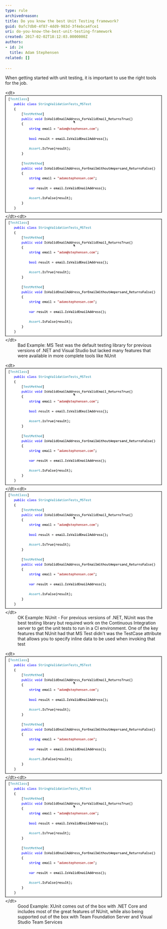 ```yaml
---
type: rule
archivedreason: 
title: Do you know the best Unit Testing framework?
guid: 0afc7db0-4f87-4dd9-983d-3f4ebca4fce1
uri: do-you-know-the-best-unit-testing-framework
created: 2017-02-02T18:12:03.0000000Z
authors:
- id: 24
  title: Adam Stephensen
related: []

---
```


When getting started with unit testing, it is important to use the right tools for the job.

<!--endintro-->
<dl class="badImage">&lt;dt&gt;<img src="bestunittest-bad1.png" alt="bestunittest-bad1.png">&lt;/dt&gt;&lt;dt&gt;<img src="bestunittest-bad1.png" alt="bestunittest-bad2.png">&lt;/dt&gt;<dd>Bad Example: MS Test was the default testing library for previous versions of .NET and Visual Studio but lacked many features that were available in more complete tools like NUnit<br></dd></dl><dl class="image">&lt;dt&gt;<img src="bestunittest-bad1.png" alt="bestunittest-ok1.png">&lt;/dt&gt;&lt;dt&gt;<img src="bestunittest-bad1.png" alt="bestunittest-ok2.png">&lt;/dt&gt;<dd>OK Example: NUnit - For previous versions of .NET, NUnit was the best testing library but required work on the Continuous Integration server to get the unit tests to run in a CI environment. One of the key features that NUnit had that MS Test didn't was the TestCase attribute that allows you to specify inline data to be used when invoking that test<br></dd></dl> <dl class="goodImage"> &lt;dt&gt;<img src="bestunittest-bad1.png" alt="bestunittest-good1.png">&lt;/dt&gt;&lt;dt&gt;<img src="bestunittest-bad1.png" alt="bestunittest-good2.png">&lt;/dt&gt;<dd>Good Example: XUnit comes out of the box with .NET Core and includes most of the great features of NUnit, while also being supported out of the box with Team Foundation Server and Visual Studio Team Services <br></dd></dl>
